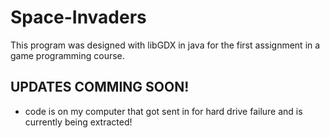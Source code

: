 # Space-Invaders
This program was designed with libGDX in java for the first assignment in a game programming course.
## UPDATES COMMING SOON!
* code is on my computer that got sent in for hard drive failure and is currently being extracted!
